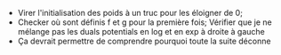 * Virer l'initialisation des poids à un truc pour les éloigner de 0; 
* Checker où sont définis f et g pour la première fois; Vérifier que je ne mélange pas les duals potentials en log et en exp à droite à gauche  
* Ça devrait permettre de comprendre pourquoi toute la suite déconne 